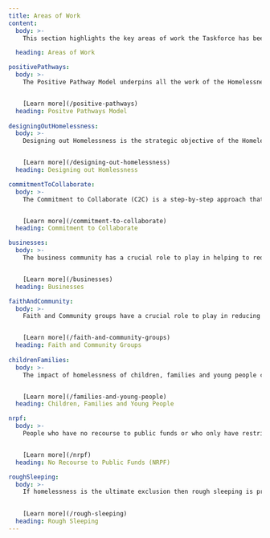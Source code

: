 ```yaml
---
title: Areas of Work
content:
  body: >-
    This section highlights the key areas of work the Taskforce has been working on since its inception.  Follow the links for information, insight and resources.

  heading: Areas of Work

positivePathways:
  body: >-
    The Positive Pathway Model underpins all the work of the Homelessness Taskforce it provides us with a systematic and coherent way of thinking about how things can be done differently.


    [Learn more](/positive-pathways)
  heading: Positve Pathways Model  
  
designingOutHomelessness:
  body: >-
    Designing out Homelessness is the strategic objective of the Homelessness Taskforce. Our approach builds on the Positive Pathways Model and aims to build in homelessness prevention and resilience building into the very fabric of services and systems.


    [Learn more](/designing-out-homelessness)
  heading: Designing out Homlessness

commitmentToCollaborate:
  body: >-
    The Commitment to Collaborate (C2C) is a step-by-step approach that uses the logic of both the Positive Pathways Model and Designing out Homelessness to guide organisations through a reflective yet action based process so they can maximise their impact on reducing homelessness.


    [Learn more](/commitment-to-collaborate)
  heading: Commitment to Collaborate

businesses:
  body: >-
    The business community has a crucial role to play in helping to reduce homelessness, both as employers and people committed to their local communities. The toolkit developed with businesses is a step-by-step guide for employers to review what they can do to maximise their contribution.


    [Learn more](/businesses)
  heading: Businesses

faithAndCommunity:
  body: >-
    Faith and Community groups have a crucial role to play in reducing homelessness and its impact of people.  They can be critical partners in work at all stages of the Positive Pathways Model approach.


    [Learn more](/faith-and-community-groups)
  heading: Faith and Community Groups
  
childrenFamilies:
  body: >-
    The impact of homelessness of children, families and young people cannot be underestimated and the complexity of the issues they face can be daunting.  We have been developing our work in this area for the last two years and will keep these groups as a high priority in the future.


    [Learn more](/families-and-young-people)
  heading: Children, Families and Young People

nrpf: 
  body: >-
    People who have no recourse to public funds or who only have restricted access to public funds can be some of the most vulnerable individuals agencies have to support.  We have worked with key partners to collate a range of resources people can use to make a difference.


    [Learn more](/nrpf)
  heading: No Recourse to Public Funds (NRPF)

roughSleeping: 
  body: >-
    If homelessness is the ultimate exclusion then rough sleeping is probably the most extreme example of that.  The Homelessness Taskforce has focused on this area of work since it’s inception in 2017 and in this section we outline the work we have undertaken.

    
    [Learn more](/rough-sleeping)
  heading: Rough Sleeping
---
```

